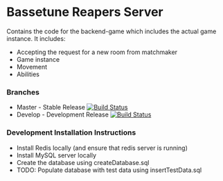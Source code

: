 # Bassetune Reapers Server
Contains the code for the backend-game which includes the actual game instance.
It includes:
* Accepting the request for a new room from matchmaker
* Game instance
* Movement
* Abilities

### Branches
* Master - Stable Release [![Build Status](https://magnum.travis-ci.com/Eluate/Bassetune-Reapers-Server.svg?token=khX8dMkthfynyEhdz3Si&branch=master)](https://magnum.travis-ci.com/Eluate/Bassetune-Reapers-Server)
* Develop - Development Release [![Build Status](https://magnum.travis-ci.com/Eluate/Bassetune-Reapers-Server.svg?token=khX8dMkthfynyEhdz3Si&branch=develop)](https://magnum.travis-ci.com/Eluate/Bassetune-Reapers-Server)

### Development Installation Instructions
- Install Redis locally (and ensure that redis server is running)
- Install MySQL server locally
- Create the database using createDatabase.sql
- TODO: Populate database with test data using insertTestData.sql